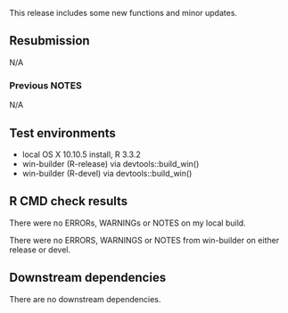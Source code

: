 
This release includes some new functions and minor updates.

## Resubmission
N/A

### Previous NOTES
N/A

## Test environments
* local OS X 10.10.5 install, R 3.3.2
* win-builder (R-release) via devtools::build_win()
* win-builder (R-devel) via devtools::build_win()

## R CMD check results
There were no ERRORs, WARNINGs or NOTES on my local build.

There were no ERRORS, WARNINGS or NOTES from win-builder on either release or devel.

## Downstream dependencies
There are no downstream dependencies.

